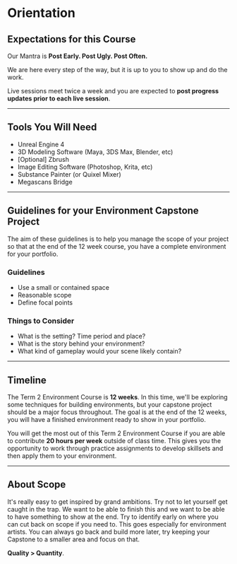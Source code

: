 # Orientation

<h2>Expectations for this Course</h2>
<p>Our Mantra is <strong>Post Early. Post Ugly. Post Often.</strong></p>
<p>We are here every step of the way, but it is up to you to show up and do the work.</p>
<p>Live sessions meet twice a week and you are expected to <strong>post progress updates prior to each live session</strong>.</p>
<hr>
<h2>Tools You Will Need</h2>
<ul>
<li>Unreal Engine 4</li>
<li>3D Modeling Software (Maya, 3DS Max, Blender, etc)</li>
<li>[Optional] Zbrush</li>
<li>Image Editing Software (Photoshop, Krita, etc)</li>
<li>Substance Painter (or Quixel Mixer)</li>
<li>Megascans Bridge</li>
</ul>
<hr>
<h2>Guidelines for your Environment Capstone Project</h2>
<p>The aim of these guidelines is to help you manage the scope of your project so that at the end of the 12 week course, you have a complete environment for your portfolio.</p>
<h3>Guidelines</h3>
<ul>
<li>Use a small or contained space</li>
<li>Reasonable scope</li>
<li>Define focal points</li>
</ul>
<h3>Things to Consider</h3>
<ul>
<li>What is the setting? Time period and place?</li>
<li>What is the story behind your environment?</li>
<li>What kind of gameplay would your scene likely contain?</li>
</ul>
<hr>
<h2>Timeline</h2>
<p>The Term 2 Environment Course is <strong>12 weeks</strong>. In this time, we'll be exploring some techniques for building environments, but your capstone project should be&nbsp;a major focus throughout. The goal is at the end of the 12 weeks, you will have a finished environment ready to show in your portfolio.</p>
<p>You will get the most out of this Term 2 Environment Course if you are able to contribute <strong>20 hours per week</strong> outside of class time. This gives you the opportunity to work through practice assignments to develop skillsets and then apply them to your environment.</p>
<hr>
<h2>About Scope</h2>
<p>It's really easy to get inspired by grand ambitions. Try not to let yourself get caught in the trap. We want to be able to finish this and we want to be able to have something to show at the end. Try to identify early on where you can cut back on scope if you need to. This goes especially for environment artists. You can always go back and build more later, try keeping your Capstone to a smaller area and focus on that.</p>
<p><strong>Quality &gt; Quantity</strong>.</p>